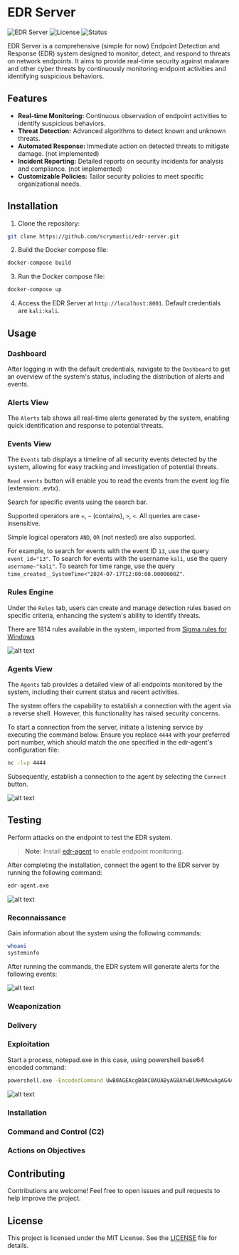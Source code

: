 # EDR Server

![EDR Server](https://img.shields.io/badge/EDR-Server-blue)
![License](https://img.shields.io/badge/License-MIT-green)
![Status](https://img.shields.io/badge/Status-Development-red)


EDR Server is a comprehensive (simple for now) Endpoint Detection and Response (EDR) system designed to monitor, detect, and respond to threats on network endpoints. It aims to provide real-time security against malware and other cyber threats by continuously monitoring endpoint activities and identifying suspicious behaviors.

## Features

- **Real-time Monitoring:** Continuous observation of endpoint activities to identify suspicious behaviors.
- **Threat Detection:** Advanced algorithms to detect known and unknown threats.
- **Automated Response:** Immediate action on detected threats to mitigate damage. (not implemented)
- **Incident Reporting:** Detailed reports on security incidents for analysis and compliance. (not implemented)
- **Customizable Policies:** Tailor security policies to meet specific organizational needs.

## Installation

1. Clone the repository:

```bash
git clone https://github.com/scrymastic/edr-server.git
```

2. Build the Docker compose file:

```bash
docker-compose build
```

3. Run the Docker compose file:

```bash
docker-compose up
```

4. Access the EDR Server at `http://localhost:8001`. Default credentials are `kali:kali`.

## Usage

### Dashboard

After logging in with the default credentials, navigate to the `Dashboard` to get an overview of the system's status, including the distribution of alerts and events.

### Alerts View

The `Alerts` tab shows all real-time alerts generated by the system, enabling quick identification and response to potential threats.

### Events View

The `Events` tab displays a timeline of all security events detected by the system, allowing for easy tracking and investigation of potential threats.

`Read events` button will enable you to read the events from the event log file (extension: .evtx).

Search for specific events using the search bar.

Supported operators are `=`, `~` (contains), `>`, `<`. All queries are case-insensitive.

Simple logical operators `AND`, `OR` (not nested) are also supported.

For example, to search for events with the event ID `13`, use the query `event_id="13"`. To search for events with the username `kali`, use the query `username~"kali"`. To search for time range, use the query `time_created__SystemTime<"2024-07-17T12:00:00.0000000Z"`.

### Rules Engine

Under the `Rules` tab, users can create and manage detection rules based on specific criteria, enhancing the system's ability to identify threats.

There are 1814 rules available in the system, imported from [Sigma rules for Windows](https://github.com/SigmaHQ/sigma/tree/master/rules/windows)

![alt text](imgs/image-1.png)

### Agents View

The `Agents` tab provides a detailed view of all endpoints monitored by the system, including their current status and recent activities.

The system offers the capability to establish a connection with the agent via a reverse shell. However, this functionality has raised security concerns.

To start a connection from the server, initiate a listening service by executing the command below. Ensure you replace `4444` with your preferred port number, which should match the one specified in the edr-agent's configuration file:

```bash
nc -lvp 4444
```
Subsequently, establish a connection to the agent by selecting the `Connect` button.

![alt text](imgs/image.png)

## Testing

Perform attacks on the endpoint to test the EDR system.

> **Note:** Install [edr-agent](https://github.com/scrymastic/edr-agent) to enable endpoint monitoring.

After completing the installation, connect the agent to the EDR server by running the following command:

```bash
edr-agent.exe
```

![alt text](imgs/image-2.png)

### Reconnaissance

Gain information about the system using the following commands:

```bash
whoami
systeminfo
```
After running the commands, the EDR system will generate alerts for the following events:

![alt text](imgs/image-3.png)

### Weaponization

### Delivery

### Exploitation

Start a process, notepad.exe in this case, using powershell base64 encoded command:

```bash
powershell.exe -EncodedCommand UwB0AGEAcgB0AC0AUAByAG8AYwBlAHMAcwAgAG4AbwB0AGUAcABhAGQALgBlAHgAZQA=
```
![alt text](imgs/image-4.png)

### Installation

### Command and Control (C2)

### Actions on Objectives

## Contributing

Contributions are welcome! Feel free to open issues and pull requests to help improve the project.

## License

This project is licensed under the MIT License. See the [LICENSE](LICENSE) file for details.

